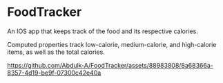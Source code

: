 # FoodTracker
An IOS app that keeps track of the food and its respective calories.

Computed properties track low-calorie, medium-calorie, and high-calorie items, as well as the total calories.

https://github.com/Abdulk-A/FoodTracker/assets/88983808/8a68366a-8357-4d19-be9f-07300c42e40a


